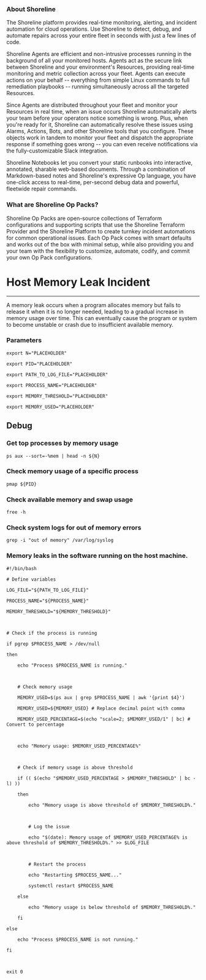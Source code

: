 
### About Shoreline
The Shoreline platform provides real-time monitoring, alerting, and incident automation for cloud operations. Use Shoreline to detect, debug, and automate repairs across your entire fleet in seconds with just a few lines of code.

Shoreline Agents are efficient and non-intrusive processes running in the background of all your monitored hosts. Agents act as the secure link between Shoreline and your environment's Resources, providing real-time monitoring and metric collection across your fleet. Agents can execute actions on your behalf -- everything from simple Linux commands to full remediation playbooks -- running simultaneously across all the targeted Resources.

Since Agents are distributed throughout your fleet and monitor your Resources in real time, when an issue occurs Shoreline automatically alerts your team before your operators notice something is wrong. Plus, when you're ready for it, Shoreline can automatically resolve these issues using Alarms, Actions, Bots, and other Shoreline tools that you configure. These objects work in tandem to monitor your fleet and dispatch the appropriate response if something goes wrong -- you can even receive notifications via the fully-customizable Slack integration.

Shoreline Notebooks let you convert your static runbooks into interactive, annotated, sharable web-based documents. Through a combination of Markdown-based notes and Shoreline's expressive Op language, you have one-click access to real-time, per-second debug data and powerful, fleetwide repair commands.

### What are Shoreline Op Packs?
Shoreline Op Packs are open-source collections of Terraform configurations and supporting scripts that use the Shoreline Terraform Provider and the Shoreline Platform to create turnkey incident automations for common operational issues. Each Op Pack comes with smart defaults and works out of the box with minimal setup, while also providing you and your team with the flexibility to customize, automate, codify, and commit your own Op Pack configurations.

# Host Memory Leak Incident
---

 A memory leak occurs when a program allocates memory but fails to release it when it is no longer needed, leading to a gradual increase in memory usage over time. This can eventually cause the program or system to become unstable or crash due to insufficient available memory.

### Parameters
```shell
export N="PLACEHOLDER"

export PID="PLACEHOLDER"

export PATH_TO_LOG_FILE="PLACEHOLDER"

export PROCESS_NAME="PLACEHOLDER"

export MEMORY_THRESHOLD="PLACEHOLDER"

export MEMORY_USED="PLACEHOLDER"
```

## Debug

### Get top processes by memory usage
```shell
ps aux --sort=-%mem | head -n ${N}
```

### Check memory usage of a specific process
```shell
pmap ${PID}
```

### Check available memory and swap usage
```shell
free -h
```

### Check system logs for out of memory errors
```shell
grep -i "out of memory" /var/log/syslog
```

### Memory leaks in the software running on the host machine.
```shell
#!/bin/bash

# Define variables

LOG_FILE="${PATH_TO_LOG_FILE}"

PROCESS_NAME="${PROCESS_NAME}"

MEMORY_THRESHOLD="${MEMORY_THRESHOLD}"



# Check if the process is running

if pgrep $PROCESS_NAME > /dev/null

then

    echo "Process $PROCESS_NAME is running."



    # Check memory usage

    MEMORY_USED=$(ps aux | grep $PROCESS_NAME | awk '{print $4}')

    MEMORY_USED=${MEMORY_USED} # Replace decimal point with comma

    MEMORY_USED_PERCENTAGE=$(echo "scale=2; $MEMORY_USED/1" | bc) # Convert to percentage



    echo "Memory usage: $MEMORY_USED_PERCENTAGE%"



    # Check if memory usage is above threshold

    if (( $(echo "$MEMORY_USED_PERCENTAGE > $MEMORY_THRESHOLD" | bc -l) ))

    then

        echo "Memory usage is above threshold of $MEMORY_THRESHOLD%."



        # Log the issue

        echo "$(date): Memory usage of $MEMORY_USED_PERCENTAGE% is above threshold of $MEMORY_THRESHOLD%." >> $LOG_FILE



        # Restart the process

        echo "Restarting $PROCESS_NAME..."

        systemctl restart $PROCESS_NAME

    else

        echo "Memory usage is below threshold of $MEMORY_THRESHOLD%."

    fi

else

    echo "Process $PROCESS_NAME is not running."

fi



exit 0
```